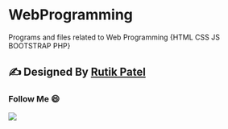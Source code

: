 # WebProgramming
Programs and files related to Web Programming {HTML CSS JS BOOTSTRAP PHP}


## ✍ Designed By [Rutik Patel](https://rutikkpatel.github.io/Portfolio1/)

### Follow Me 😄 
<a href="https://github.com/rutikkpatel" aria-label="Follow @rutikkpatel on GitHub"><img  src="https://img.shields.io/badge/Follow👉-@rutikkpatel-blue?style=for-the-badge"  />
</a>
<br>

